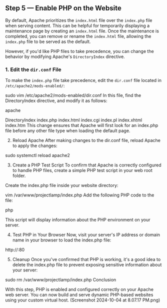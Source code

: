 ## Step 5 — Enable PHP on the Website

By default, Apache prioritizes the `index.html` file over the `index.php` file when serving content. This can be helpful for temporarily displaying a maintenance page by creating an `index.html` file. Once the maintenance is completed, you can remove or rename the `index.html` file, allowing the `index.php` file to be served as the default.

However, if you'd like PHP files to take precedence, you can change the behavior by modifying Apache's `DirectoryIndex` directive.

### 1. Edit the `dir.conf` File

To make the `index.php` file take precedence, edit the `dir.conf` file located in `/etc/apache2/mods-enabled/`:


sudo vim /etc/apache2/mods-enabled/dir.conf
In this file, find the DirectoryIndex directive, and modify it as follows:

apache

<IfModule mod_dir.c>
    DirectoryIndex index.php index.html index.cgi index.pl index.xhtml index.htm
</IfModule>
This change ensures that Apache will first look for an index.php file before any other file type when loading the default page.

2. Reload Apache
After making changes to the dir.conf file, reload Apache to apply the changes:

sudo systemctl reload apache2

3. Create a PHP Test Script
To confirm that Apache is correctly configured to handle PHP files, create a simple PHP test script in your web root folder.

Create the index.php file inside your website directory:

vim /var/www/projectlamp/index.php
Add the following PHP code to the file:

php

<?php
phpinfo();
?>
This script will display information about the PHP environment on your server.

4. Test PHP in Your Browser
Now, visit your server's IP address or domain name in your browser to load the index.php file:

http://<Public-IP-Address>:80

5. Cleanup
Once you've confirmed that PHP is working, it's a good idea to delete the index.php file to prevent exposing sensitive information about your server:

sudo rm /var/www/projectlamp/index.php
Conclusion

With this step, PHP is enabled and configured correctly on your Apache web server. You can now build and serve dynamic PHP-based websites using your custom virtual host.
(Screenshot 2024-10-04 at 8.07.17 PM.png)
